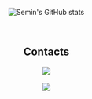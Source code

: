 
<div align="center">
  
![Semin's GitHub stats](https://github-readme-stats.vercel.app/api?username=anuraghazra&show_icons=true&theme=transparent)

<br>

<h2 align="center">Contacts</h3>
<div align="center">
<a href="[https://www.instagram.com/jung0_n_/](https://www.instagram.com/ss__m1n_?igsh=bnU4d2ViMm0wa3Nh&utm_source=qr)" target="_blank"><img src="https://img.shields.io/badge/ss__m1n_-FFFFFF?style=flat-square&logo=Instagram&logoColor=000000"/></a><br><br>
<a href="https://hits.seeyoufarm.com"><img src="https://hits.seeyoufarm.com/api/count/incr/badge.svg?url=https%3A%2F%2Fgithub.com%2FEUNSEMIN&count_bg=%23D5D3CF&title_bg=%23707070&icon=&icon_color=%23E7E7E7&title=hits&edge_flat=false"/></a>
</div>

<br>

